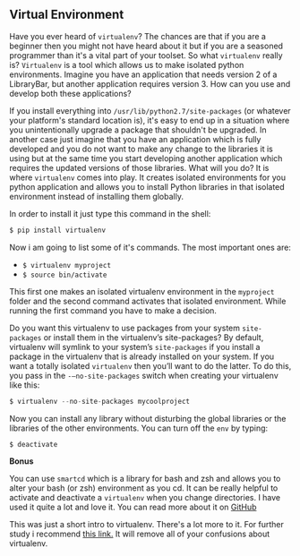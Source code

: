 ## Virtual Environment

Have you ever heard of `virtualenv`? The chances are that if you are a beginner then you might not have heard about it but if you are a seasoned programmer than it's a vital part of your toolset. So what `virtualenv` really is? `Virtualenv` is a tool which allows us to make isolated python environments. Imagine you have an application that needs version 2 of a LibraryBar, but another application requires version 3. How can you use and develop both these applications? 

If you install everything into `/usr/lib/python2.7/site-packages` (or whatever your platform's standard location is), it's easy to end up in a situation where you unintentionally upgrade a package that shouldn't be upgraded. In another case just imagine that you have an application which is fully developed and you do not want to make any change to the libraries it is using but at the same time you start developing another application which requires the updated versions of those libraries. What will you do? It is where `virtualenv` comes into play. It creates isolated environments for you python application and allows you to install Python libraries in that isolated environment instead of installing them globally. 

In order to install it just type this command in the shell:

```python
$ pip install virtualenv
```

Now i am going to list some of it's commands. The most important ones are:

- ```$ virtualenv myproject```
- ```$ source bin/activate```

This first one makes an isolated virtualenv environment in the `myproject` folder and the second command activates that isolated environment. While running the first command you have to make a decision. 

Do you want this virtualenv to use packages from your system `site-packages` or install them in the virtualenv’s site-packages? By default, virtualenv will symlink to your system’s `site-packages` if you install a package in the virtualenv that is already installed on your system. If you want a totally isolated `virtualenv` then you’ll want to do the latter. To do this, you pass in the `-–no-site-packages` switch when creating your virtualenv like this:

```python
$ virtualenv --no-site-packages mycoolproject
```

Now you can install any library without disturbing the global libraries or the libraries of the other environments. You can turn off the `env` by typing:

```python
$ deactivate
```

__Bonus__

You can use `smartcd` which is a library for bash and zsh and allows you to alter your bash (or zsh) environment as you cd. It can be really helpful to activate and deactivate a `virtualenv` when you change directories. I have used it quite a lot and love it. You can read more about it on [GitHub](https://github.com/cxreg/smartcd)

This was just a short intro to virtualenv. There's a lot more to it. For further study i recommend [this link.](http://docs.python-guide.org/en/latest/dev/virtualenvs.html) It will remove all of your confusions about virtualenv. 